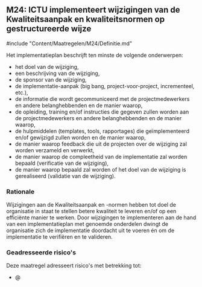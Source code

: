 ## M24: ICTU implementeert wijzigingen van de Kwaliteitsaanpak en kwaliteitsnormen op gestructureerde wijze

#include "Content/Maatregelen/M24/Definitie.md"

Het implementatieplan beschrijft ten minste de volgende onderwerpen:

* het doel van de wijziging,
* een beschrijving van de wijziging,
* de sponsor van de wijziging,
* de implementatie-aanpak (big bang, project-voor-project, incrementeel, etc.),
* de informatie die wordt gecommuniceerd met de projectmedewerkers en andere belanghebbenden en de manier waarop,
* de opleiding, training en/of instructies die gegeven zullen worden aan de projectmedewerkers en andere belanghebbenden en de manier waarop,
* de hulpmiddelen (templates, tools, rapportages) die geïmplementeerd en/of gewijzigd zullen worden en de manier waarop,
* de manier waarop  feedback die uit de projecten over de wijziging zal worden verzameld en verwerkt,
* de manier waarop de compleetheid van de implementatie zal worden bepaald (verificatie van de wijziging),
* de manier waarop bepaald zal worden of het doel van de wijziging is gerealiseerd (validatie van de wijziging).

### Rationale

Wijzigingen aan de Kwaliteitsaanpak en -normen hebben tot doel de organisatie in staat te stellen betere kwaliteit te leveren en/of op een efficiënte manier te werken. Door wijzigingen te implementeren aan de hand van een implementatieplan met genoemde onderdelen dwingt de organisatie zich de implementatie doordacht uit te voeren én om de implementatie te verifiëren en te valideren.

### Geadresseerde risico's

Deze maatregel adresseert risico's met betrekking tot:

* @
